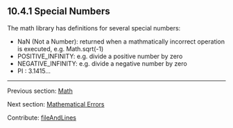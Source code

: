 ## 10.4.1 Special Numbers

The math library has definitions for several special numbers:
* NaN (Not a Number): returned when a mathmatically incorrect operation is executed, e.g. Math.sqrt(-1)
* POSITIVE_INFINITY: e.g. divide a positive number by zero
* NEGATIVE_INFINITY: e.g. divide a negative number by zero
* PI : 3.1415...

---

Previous section: [Math](std-math.md)

Next section: [Mathematical Errors](std-math-mathematical-errors.md)

Contribute: [fileAndLines](https://github.com/HaxeFoundation/HaxeManual/blob/master/10-std.tex#L260-260)